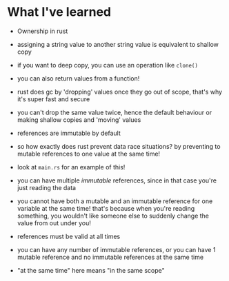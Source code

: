 # What I've learned

- Ownership in rust
- assigning a string value to another string value is equivalent to shallow copy
- if you want to deep copy, you can use an operation like `clone()`

- you can also return values from a function!
- rust does gc by 'dropping' values once they go out of scope, that's why it's super fast and secure
- you can't drop the same value twice, hence the default behaviour or making shallow copies and 'moving' values 

- references are immutable by default

- so how exactly does rust prevent data race situations? by preventing to mutable references to one value at the same time!
- look at `main.rs` for an example of this!
- you can have multiple *immutable* references, since in that case you're just reading the data
- you cannot have both a mutable and an immutable reference for one variable at the same time! that's because when you're reading something, you wouldn't like someone else to suddenly change the value from out under you!
- references must be valid at all times
- you can have any number of immutable references, or you can have 1 mutable reference and no immutable references at the same time 
- "at the same time" here means "in the same scope"